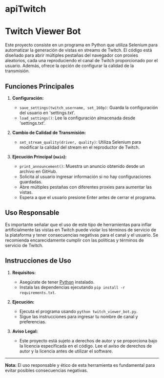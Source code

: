 # apiTwitch


# Twitch Viewer Bot

Este proyecto consiste en un programa en Python que utiliza Selenium para automatizar la generación de vistas en streams de Twitch. El código está diseñado para abrir múltiples pestañas del navegador con proxies aleatorios, cada una reproduciendo el canal de Twitch proporcionado por el usuario. Además, ofrece la opción de configurar la calidad de la transmisión.

## Funciones Principales

1. **Configuración:**
    - `save_settings(twitch_username, set_160p)`: Guarda la configuración del usuario en 'settings.txt'.
    - `load_settings()`: Lee la configuración almacenada desde 'settings.txt'.

2. **Cambio de Calidad de Transmisión:**
    - `set_stream_quality(driver, quality)`: Utiliza Selenium para modificar la calidad del stream en el reproductor de Twitch.

3. **Ejecución Principal (`main`):**
    - `print_announcement()`: Muestra un anuncio obtenido desde un archivo en GitHub.
    - Solicita al usuario ingresar información si no hay configuraciones guardadas.
    - Abre múltiples pestañas con diferentes proxies para aumentar las vistas.
    - Espera a que el usuario presione Enter antes de cerrar el programa.

## Uso Responsable

Es importante señalar que el uso de este tipo de herramientas para inflar artificialmente las vistas en Twitch puede violar los términos de servicio de la plataforma y tener consecuencias negativas para el canal y el usuario. Se recomienda encarecidamente cumplir con las políticas y términos de servicio de Twitch.

## Instrucciones de Uso

1. **Requisitos:**
   - Asegúrate de tener [Python](https://www.python.org/) instalado.
   - Instala las dependencias ejecutando `pip install -r requirements.txt`.

2. **Ejecución:**
   - Ejecuta el programa usando `python twitch_viewer_bot.py`.
   - Sigue las instrucciones para ingresar tu nombre de canal y preferencias.

3. **Aviso Legal:**
   - Este proyecto está sujeto a derechos de autor y se proporciona bajo la licencia especificada en el código. Lee el aviso de derechos de autor y la licencia antes de utilizar el software.

---

**Nota:** El uso responsable y ético de esta herramienta es fundamental para evitar posibles consecuencias negativas.
